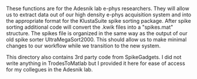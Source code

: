 These functions are for the Adesnik lab e-phys researchers. They will allow us to extract data out of our high density e-phys acquisition system and into the appropriate format for the KlustaSuite spike sorting package. After spike sorting additional code will convert the .kwik files into a "spikes.mat" structure. The spikes file is organized in the same way as the output of our old spike sorter UltraMegaSort2000. This should allow us to make minimal changes to our workflow while we transition to the new system.

This directory also contains 3rd party code from SpikeGadgets. I did not write anything in TrodesToMatlab but I provided it here for ease of access for my collegues in the Adesnik lab.
